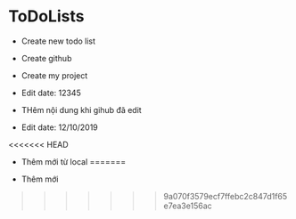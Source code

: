 # ToDoLists


- Create new todo list
- Create github
- Create my project
- Edit date: 12345

- THêm nội dung khi gihub đã edit
- Edit date: 12/10/2019

<<<<<<< HEAD
- Thêm mới từ local
=======


- Thêm mới
>>>>>>> 9a070f3579ecf7ffebc2c847d1f65e7ea3e156ac
